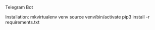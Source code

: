 Telegram Bot

Installation:
mkvirtualenv venv
source venv/bin/activate
pip3 install -r requirements.txt
